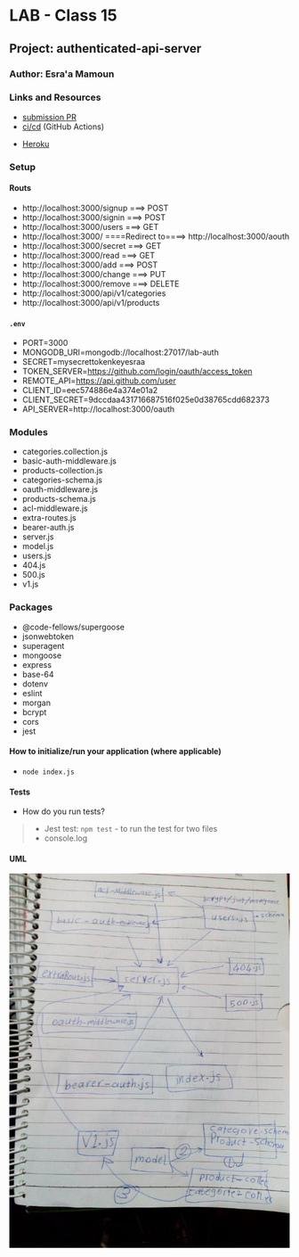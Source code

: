# LAB - Class 15

## Project: authenticated-api-server

### Author: Esra'a Mamoun

### Links and Resources

- [submission PR](https://github.com/EsraaMamoun-401-advanced-javascript/authenticated-api-server/pull/1)
- [ci/cd](https://github.com/EsraaMamoun-401-advanced-javascript/authenticated-api-server/actions) (GitHub Actions)
<!-- - [back-end server url](http://xyz.com) (when applicable) -->
<!-- - [front-end application](http://xyz.com) (when applicable) -->
- [Heroku](https://lab-auth-api.herokuapp.com/)

### Setup

#### Routs
- http://localhost:3000/signup  ===> POST
- http://localhost:3000/signin  ===> POST
- http://localhost:3000/users   ===> GET
- http://localhost:3000/        ====Redirect to====>  http://localhost:3000/aouth   
- http://localhost:3000/secret  ===> GET
- http://localhost:3000/read    ===> GET
- http://localhost:3000/add     ===> POST
- http://localhost:3000/change  ===> PUT
- http://localhost:3000/remove  ===> DELETE
- http://localhost:3000/api/v1/categories
- http://localhost:3000/api/v1/products

#### `.env` 
- PORT=3000
- MONGODB_URI=mongodb://localhost:27017/lab-auth
- SECRET=mysecrettokenkeyesraa
- TOKEN_SERVER=https://github.com/login/oauth/access_token
- REMOTE_API=https://api.github.com/user
- CLIENT_ID=eec574886e4a374e01a2
- CLIENT_SECRET=9dccdaa431716687516f025e0d38765cdd682373
- API_SERVER=http://localhost:3000/oauth

### Modules
- categories.collection.js
- basic-auth-middleware.js
- products-collection.js
- categories-schema.js
- oauth-middleware.js
- products-schema.js
- acl-middleware.js
- extra-routes.js
- bearer-auth.js
- server.js
- model.js
- users.js
- 404.js
- 500.js
- v1.js

### Packages
- @code-fellows/supergoose
- jsonwebtoken
- superagent
- mongoose
- express
- base-64
- dotenv
- eslint
- morgan
- bcrypt
- cors
- jest

#### How to initialize/run your application (where applicable)

- `node index.js`
<!-- #### How to use your library (where applicable)
- Lint Tests: `npm run lint` -->

#### Tests

* How do you run tests?
 > - Jest test: `npm test` - to run the test for two files 
 > - console.log
<!-- - Any tests of note?
- Describe any tests that you did not complete, skipped, etc -->

#### UML
![UML](./img/UML.jpeg)